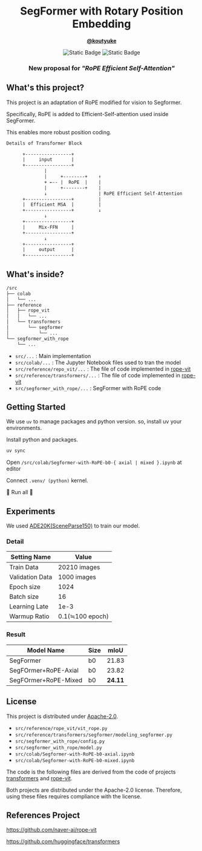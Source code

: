 <div align="center">

# SegFormer with Rotary Position Embedding

**[@koutyuke](https://github.com/koutyuke)**

![Static Badge](https://img.shields.io/badge/license-Apache--2.0-blue)
![Static Badge](https://img.shields.io/badge/Google--Colab-available-brightgreen)

### New proposal for _"RoPE Efficient Self-Attention"_

</div>

## What's this project?

This project is an adaptation of RoPE modified for vision to Segformer.

Specifically, RoPE is added to Efficient-Self-attention used inside SegFormer.

This enables more robust position coding.

```txt
Details of Transformer Block

      +-----------------+
      |     input       |
      +-----------------+
              |
              |     +--------+    ↑
              + ←-- |  RoPE  |    |
              |     +--------+    |
              ↓                   | RoPE Efficient Self-Attention
      +-----------------+         |
      |  Efficient MSA  |         |
      +-----------------+         ↓
              ↓
      +-----------------+
      |     Mix-FFN     |
      +-----------------+
              ↓
      +-----------------+
      |     output      |
      +-----------------+

```

## What's inside?

```txt
/src
├── colab
│   └── ...
├── reference
│   ├── rope_vit
│   │   └── ...
│   └── transformers
│       └── segformer
│           └── ...
└── segformer_with_rope
    └── ...
```

- `src/...` : Main implementation
- `src/colab/...` : The Jupyter Notebook files used to tran the model
- `src/reference/repo_vit/...` : The file of code implemented in [rope-vit](https://github.com/naver-ai/rope-vit)
- `src/reference/transformers/...` : The file of code implemented in [rope-vit](https://github.com/huggingface/transformers)
- `src/segformer_with_rope/...` : SegFormer with RoPE code

## Getting Started

We use `uv` to manage packages and python version. so, install uv your environments.

Install python and packages.

```sh
uv sync
```

Open `/src/colab/Segformer-with-RoPE-b0-{ axial | mixed }.ipynb` at editor

Connect `.venv/ (python)` kernel.

🎉 Run all 🎉

## Experiments

We used [ADE20K(SceneParse150)](https://huggingface.co/datasets/zhoubolei/scene_parse_150) to train our model.

### Detail

| Setting Name    | Value           |
| --------------- | --------------- |
| Train Data      | 20210 images    |
| Validation Data | 1000 images     |
| Epoch size      | 1024            |
| Batch size      | 16              |
| Learning Late   | 1e-3            |
| Warmup Ratio    | 0.1(≒100 epoch) |

### Result

| Model Name           | Size | mIoU      |
| -------------------- | ---- | --------- |
| SegFormer            | b0   | 21.83     |
| SegFOrmer+RoPE-Axial | b0   | 23.82     |
| SegFOrmer+RoPE-Mixed | b0   | **24.11** |

## License

This project is distributed under [Apache-2.0](http://www.apache.org/licenses/LICENSE-2.0).

- `src/reference/rope_vit/vit_rope.py`
- `src/reference/transformers/segformer/modeling_segformer.py`
- `src/segformer_with_rope/config.py`
- `src/segformer_with_rope/model.py`
- `src/colab/Segformer-with-RoPE-b0-axial.ipynb`
- `src/colab/Segformer-with-RoPE-b0-mixed.ipynb`

The code is the following files are derived from the code of projects [transformers](https://github.com/huggingface/transformers) and [rope-vit](https://github.com/naver-ai/rope-vit).

Both projects are distributed under the Apache-2.0 license. Therefore, using these files requires compliance with the license.

## References Project

https://github.com/naver-ai/rope-vit

https://github.com/huggingface/transformers
